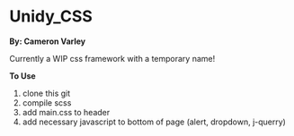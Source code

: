 # Unidy_CSS
**By: Cameron Varley**

Currently a WIP css framework with a temporary name!

**To Use**
1. clone this git
2. compile scss
3. add main.css to header
4. add necessary javascript to bottom of page (alert, dropdown, j-querry)
